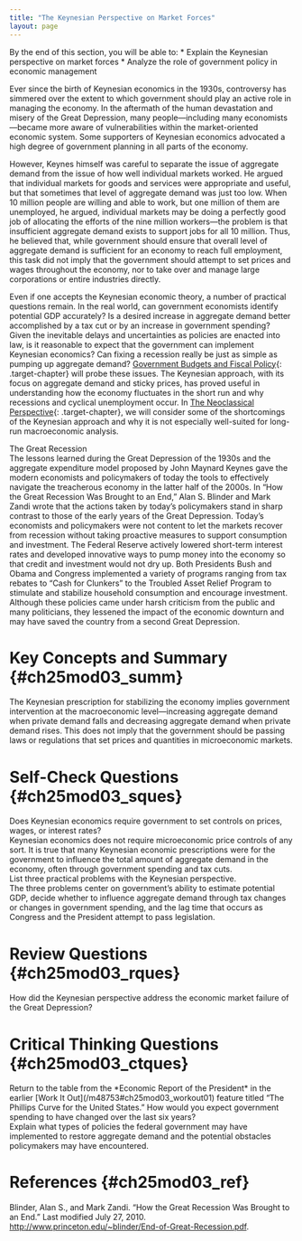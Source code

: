 ```yaml
---
title: "The Keynesian Perspective on Market Forces"
layout: page
---
```



<div data-type="abstract" markdown="1">
By the end of this section, you will be able to:
* Explain the Keynesian perspective on market forces
* Analyze the role of government policy in economic management

</div>

Ever since the birth of Keynesian economics in the 1930s, controversy has simmered over the extent to which government should play an active role in managing the economy. In the aftermath of the human devastation and misery of the Great Depression, many people—including many economists—became more aware of vulnerabilities within the market-oriented economic system. Some supporters of Keynesian economics advocated a high degree of government planning in all parts of the economy.

However, Keynes himself was careful to separate the issue of aggregate demand from the issue of how well individual markets worked. He argued that individual markets for goods and services were appropriate and useful, but that sometimes that level of aggregate demand was just too low. When 10 million people are willing and able to work, but one million of them are unemployed, he argued, individual markets may be doing a perfectly good job of allocating the efforts of the nine million workers—the problem is that insufficient aggregate demand exists to support jobs for all 10 million. Thus, he believed that, while government should ensure that overall level of aggregate demand is sufficient for an economy to reach full employment, this task did not imply that the government should attempt to set prices and wages throughout the economy, nor to take over and manage large corporations or entire industries directly.

Even if one accepts the Keynesian economic theory, a number of practical questions remain. In the real world, can government economists identify potential GDP accurately? Is a desired increase in aggregate demand better accomplished by a tax cut or by an increase in government spending? Given the inevitable delays and uncertainties as policies are enacted into law, is it reasonable to expect that the government can implement Keynesian economics? Can fixing a recession really be just as simple as pumping up aggregate demand? [Government Budgets and Fiscal Policy](/m48791){: .target-chapter} will probe these issues. The Keynesian approach, with its focus on aggregate demand and sticky prices, has proved useful in understanding how the economy fluctuates in the short run and why recessions and cyclical unemployment occur. In [The Neoclassical Perspective](/m48756){: .target-chapter}, we will consider some of the shortcomings of the Keynesian approach and why it is not especially well-suited for long-run macroeconomic analysis.

<div data-type="note" data-has-label="true" id="ch25mod03_bring" class="note economics bringhome" data-label="" markdown="1">
<div data-type="title" class="title">
The Great Recession
</div>
The lessons learned during the Great Depression of the 1930s and the aggregate expenditure model proposed by John Maynard Keynes gave the modern economists and policymakers of today the tools to effectively navigate the treacherous economy in the latter half of the 2000s. In “How the Great Recession Was Brought to an End,” Alan S. Blinder and Mark Zandi wrote that the actions taken by today’s policymakers stand in sharp contrast to those of the early years of the Great Depression. Today’s economists and policymakers were not content to let the markets recover from recession without taking proactive measures to support consumption and investment. The Federal Reserve actively lowered short-term interest rates and developed innovative ways to pump money into the economy so that credit and investment would not dry up. Both Presidents Bush and Obama and Congress implemented a variety of programs ranging from tax rebates to “Cash for Clunkers” to the Troubled Asset Relief Program to stimulate and stabilize household consumption and encourage investment. Although these policies came under harsh criticism from the public and many politicians, they lessened the impact of the economic downturn and may have saved the country from a second Great Depression.

</div>

# Key Concepts and Summary   {#ch25mod03_summ}

The Keynesian prescription for stabilizing the economy implies government intervention at the macroeconomic level—increasing aggregate demand when private demand falls and decreasing aggregate demand when private demand rises. This does not imply that the government should be passing laws or regulations that set prices and quantities in microeconomic markets.

# Self-Check Questions   {#ch25mod03_sques}

<div data-type="exercise" class="exercise" id="ch25mod03_sques01">
<div data-type="problem" class="problem" id="ch25mod03_squesp01" markdown="1">
Does Keynesian economics require government to set controls on prices, wages, or interest rates?

</div>
<div data-type="solution" class="solution" id="ch25mod03_sques01s" markdown="1">
Keynesian economics does not require microeconomic price controls of any sort. It is true that many Keynesian economic prescriptions were for the government to influence the total amount of aggregate demand in the economy, often through government spending and tax cuts.

</div>
</div>

<div data-type="exercise" class="exercise" id="ch25mod03_sques02">
<div data-type="problem" class="problem" id="ch25mod03_squesp02" markdown="1">
List three practical problems with the Keynesian perspective.

</div>
<div data-type="solution" class="solution" id="ch25mod03_sques02s" markdown="1">
The three problems center on government’s ability to estimate potential GDP, decide whether to influence aggregate demand through tax changes or changes in government spending, and the lag time that occurs as Congress and the President attempt to pass legislation.

</div>
</div>

# Review Questions   {#ch25mod03_rques}

<div data-type="exercise" class="exercise" id="ch25mod03_rques02">
<div data-type="problem" class="problem" id="ch25mod03_rquesp02" markdown="1">
How did the Keynesian perspective address the economic market failure of the Great Depression?

</div>
</div>

# Critical Thinking Questions   {#ch25mod03_ctques}

<div data-type="exercise" class="exercise" id="ch25mod03_ctques01">
<div data-type="problem" class="problem" id="ch25mod03_ctquesp01" markdown="1">
Return to the table from the *Economic Report of the President* in the earlier [Work It Out](/m48753#ch25mod03_workout01) feature titled “The Phillips Curve for the United States.” How would you expect government spending to have changed over the last six years?

</div>
</div>

<div data-type="exercise" class="exercise" id="ch25mod03_ctques02">
<div data-type="problem" class="problem" id="ch25mod03_ctquesp02" markdown="1">
Explain what types of policies the federal government may have implemented to restore aggregate demand and the potential obstacles policymakers may have encountered.

</div>
</div>

# References   {#ch25mod03_ref}

Blinder, Alan S., and Mark Zandi. “How the Great Recession Was Brought to an End.” Last modified July 27, 2010. http://www.princeton.edu/~blinder/End-of-Great-Recession.pdf.


